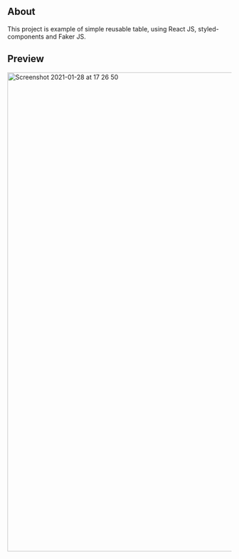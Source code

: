 
## About

This project is example of simple reusable table, using React JS, styled-components and Faker JS. 


## Preview

<img width="1075" alt="Screenshot 2021-01-28 at 17 26 50" src="https://user-images.githubusercontent.com/57225644/106167998-16297c80-618e-11eb-8959-11280881cf80.png">

